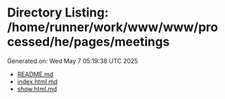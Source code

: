 # Directory Listing: /home/runner/work/www/www/processed/he/pages/meetings
Generated on: Wed May  7 05:19:38 UTC 2025

- [README.md](README.md)
- [index.html.md](index.html.md)
- [show.html.md](show.html.md)
